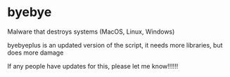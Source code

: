 # byebye
Malware that destroys systems (MacOS, Linux, Windows)

byebyeplus is an updated version of the script, it needs more libraries, but does more damage

If any people have updates for this, please let me know!!!!!!
